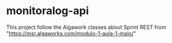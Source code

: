 # monitoralog-api

This project follow the Algawork classes about Sprint REST from "https://msr.algaworks.com/modulo-1-aula-1-maio/"